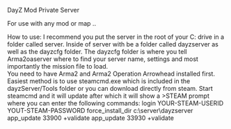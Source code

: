 DayZ Mod Private Server

For use with any mod or map .. 

How to use:
	I recommend you put the server in the root of your C: drive in a folder called server. Inside of server with be a folder called dayzserver as well as the dayzcfg folder.  The dayzcfg folder is where you tell Arma2oaserver where to find your server name, settings and most importantly the mission file to load.  
	You need to have Arma2 and Arma2 Operation Arrowhead installed first.  Easiest method is to use steamcmd.exe which is included in the dayzServer/Tools folder or you can download directly from steam. Start steamcmd and it will update after which it will show a >STEAM prompt where you can enter the following commands:
		login YOUR-STEAM-USERID YOUT-STEAM-PASSWORD
		force_install_dir c:\server\dayzserver
		app_update 33900 +validate
		app_update 33930 +validate
		
